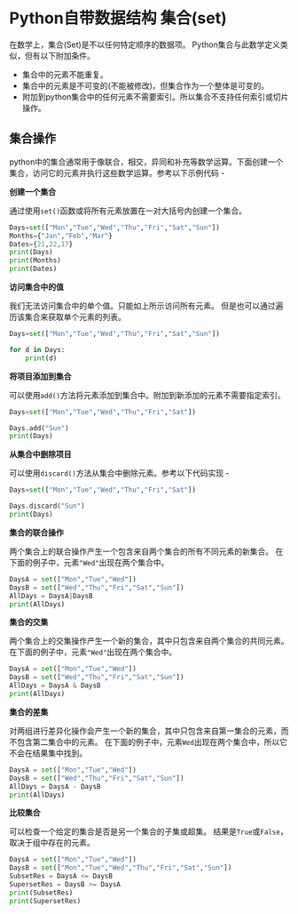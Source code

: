 # Python自带数据结构 集合(set)

在数学上，集合(Set)是不以任何特定顺序的数据项。 Python集合与此数学定义类似，但有以下附加条件。

- 集合中的元素不能重复。
- 集合中的元素是不可变的(不能被修改)，但集合作为一个整体是可变的。
- 附加到python集合中的任何元素不需要索引。所以集合不支持任何索引或切片操作。

## 集合操作

python中的集合通常用于像联合，相交，异同和补充等数学运算。下面创建一个集合，访问它的元素并执行这些数学运算。参考以下示例代码 - 

**创建一个集合**

通过使用`set()`函数或将所有元素放置在一对大括号内创建一个集合。

```python
Days=set(["Mon","Tue","Wed","Thu","Fri","Sat","Sun"])
Months={"Jan","Feb","Mar"}
Dates={21,22,17}
print(Days)
print(Months)
print(Dates)
```

**访问集合中的值**

我们无法访问集合中的单个值。只能如上所示访问所有元素。 但是也可以通过遍历该集合来获取单个元素的列表。

```python
Days=set(["Mon","Tue","Wed","Thu","Fri","Sat","Sun"])

for d in Days:
    print(d)
```

**将项目添加到集合**

可以使用`add()`方法将元素添加到集合中。附加到新添加的元素不需要指定索引。

```python
Days=set(["Mon","Tue","Wed","Thu","Fri","Sat"])

Days.add("Sun")
print(Days)
```

**从集合中删除项目**

可以使用`discard()`方法从集合中删除元素。参考以下代码实现 - 

```python
Days=set(["Mon","Tue","Wed","Thu","Fri","Sat"])

Days.discard("Sun")
print(Days)
```

**集合的联合操作**

两个集合上的联合操作产生一个包含来自两个集合的所有不同元素的新集合。 在下面的例子中，元素`"Wed"`出现在两个集合中。

```python
DaysA = set(["Mon","Tue","Wed"])
DaysB = set(["Wed","Thu","Fri","Sat","Sun"])
AllDays = DaysA|DaysB
print(AllDays)
```

**集合的交集**

两个集合上的交集操作产生一个新的集合，其中只包含来自两个集合的共同元素。 在下面的例子中，元素`"Wed"`出现在两个集合中。

```python
DaysA = set(["Mon","Tue","Wed"])
DaysB = set(["Wed","Thu","Fri","Sat","Sun"])
AllDays = DaysA & DaysB
print(AllDays)
```

 **集合的差集**

对两组进行差异化操作会产生一个新的集合，其中只包含来自第一集合的元素，而不包含第二集合中的元素。 在下面的例子中，元素`Wed`出现在两个集合中，所以它不会在结果集中找到。

```python
DaysA = set(["Mon","Tue","Wed"])
DaysB = set(["Wed","Thu","Fri","Sat","Sun"])
AllDays = DaysA - DaysB
print(AllDays)
```

**比较集合**

可以检查一个给定的集合是否是另一个集合的子集或超集。 结果是`True`或`False`，取决于组中存在的元素。

```python
DaysA = set(["Mon","Tue","Wed"])
DaysB = set(["Mon","Tue","Wed","Thu","Fri","Sat","Sun"])
SubsetRes = DaysA <= DaysB
SupersetRes = DaysB >= DaysA
print(SubsetRes)
print(SupersetRes)
```

